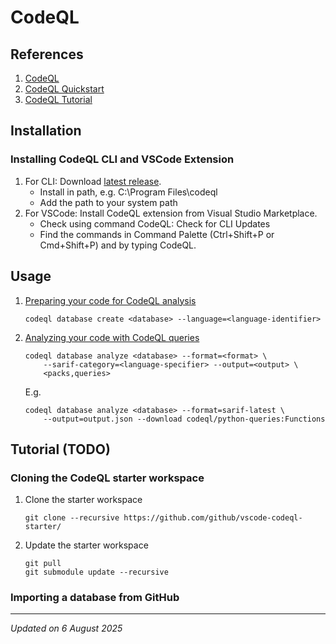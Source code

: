 # CodeQL

## References

1. [CodeQL](https://codeql.github.com)
1. [CodeQL Quickstart](https://marketplace.visualstudio.com/items?itemName=github.vscode-codeql)
1. [CodeQL Tutorial](https://codeql.github.com/docs/writing-codeql-queries/ql-tutorials)

## Installation

### Installing CodeQL CLI and VSCode Extension

1. For CLI: Download [latest release](https://github.com/github/codeql-cli-binaries/releases).
    - Install in path, e.g. C:\Program Files\codeql
    - Add the path to your system path
1. For VSCode: Install CodeQL extension from Visual Studio Marketplace.
    - Check using command CodeQL: Check for CLI Updates
    - Find the commands in Command Palette (Ctrl+Shift+P or Cmd+Shift+P) and by typing CodeQL.

## Usage

1. [Preparing your code for CodeQL analysis](https://docs.github.com/en/code-security/codeql-cli/getting-started-with-the-codeql-cli/preparing-your-code-for-codeql-analysis)

    ```
    codeql database create <database> --language=<language-identifier>
    ```

1. [Analyzing your code with CodeQL queries](https://docs.github.com/en/code-security/codeql-cli/getting-started-with-the-codeql-cli/analyzing-your-code-with-codeql-queries)

    ```
    codeql database analyze <database> --format=<format> \
        --sarif-category=<language-specifier> --output=<output> \
        <packs,queries>
    ```

    E.g.
    ```
    codeql database analyze <database> --format=sarif-latest \
        --output=output.json --download codeql/python-queries:Functions
    ```

## Tutorial (TODO)

### Cloning the CodeQL starter workspace

1. Clone the starter workspace
    ```
    git clone --recursive https://github.com/github/vscode-codeql-starter/
    ```
1. Update the starter workspace
    ```
    git pull
    git submodule update --recursive
    ```

### Importing a database from GitHub

<TODO>

***
*Updated on 6 August 2025*
